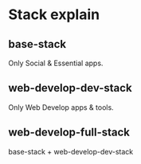 # Stack explain
## base-stack
Only Social & Essential apps.

## web-develop-dev-stack
Only Web Develop apps & tools.

## web-develop-full-stack
base-stack + web-develop-dev-stack
